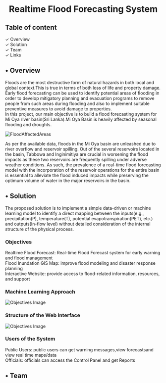 <h1 align="center">Realtime Flood Forecasting System</h1>

<h2>Table of content</h2>
<p>
  &#x2713;  Overview<br>
  &#x2713;  Solution<br>
  &#x2713;  Team<br>
  &#x2713;  Links
</p>


<h2>&#x2022;  Overview</h2>
<p> Floods are the most destructive form of natural hazards in both 
    local and global context.This is true in terms of both loss of 
    life and property damage. Early flood forecasting can
    be used to identify potential areas of flooding in order to develop
    mitigatory planning and evacuation programs to remove people from 
    such areas during flooding and also to implement suitable preventive 
    measures to avoid damage to properties.<br>
    In this project, our main objective is to build a flood forecasting 
    system for Mi Oya river basin(Sri Lanka).Mi Oya Basin is heavily 
    affected by seasonal flooding and droughts.
</p>

![FloodAffectedAreas](https://github.com/cepdnaclk/e17-6sp-Flood-Forecasting-System/assets/97779686/381c33fd-b587-4281-9c4a-3444d8ce0ee0)

<p> As per the available data, floods in the Mi Oya basin are unleashed 
    due to river overflow and reservoir spilling. Out of the several 
    reservoirs located in the basin, Tabbowa and Inginimitiya are crucial 
    in worsening the flood impacts as these two reservoirs are
    frequently spilling under adverse weather conditions. As such, the 
    prevalence of a real-time flood forecasting model with the incorporation 
    of the reservoir operations for the entire basin is essential to 
    alleviate the flood induced impacts while preserving the optimum volume
    of water in the major reservoirs in the basin.
</p>


<h2>&#x2022;  Solution</h2>
<p>The proposed solution is to implement a simple data-driven or machine learning model to
    identify a direct mapping between the inputs(e.g., precipitation(P), temperature(T),
    potential evapotranspiration(PET), etc.) and outputs(In-flow level) without detailed
    consideration of the internal structure of the physical process.<br>
</p>

<h3>Objectives</h3>
<p>Realtime Flood Forecast:   Real-time Flood Forecast system for early warning and flood management<br>
  Flood Inundation GIS Map:   improve flood modeling and disaster response planning<br>
  Interactive Website:  provide access to flood-related information, resources, and support<br>
</p>

<h3>Machine Learning Approach</h3>
<p>
  <img src="https://github.com/cepdnaclk/e17-6sp-Flood-Forecasting-System/assets/97779686/c7377acb-5eff-4089-94c1-6a30bb38eca3" alt="Objectives Image">
</p>

<h3>Structure of the Web Interface</h3>
<p>
  <img src="https://github.com/cepdnaclk/e17-6sp-Flood-Forecasting-System/assets/97779686/81758692-cc3b-4a53-878d-ab3d01ee6127" alt="Objectives Image">
</p>

<h3>Users of the System</h3>
<p>Public Users:   public users can get warning messages,view forecastsand view real time maps/data<br>
  Officials:    officials can access the Control Panel and get Reports<br>
</p>

<h2>&#x2022;  Team</h2>






